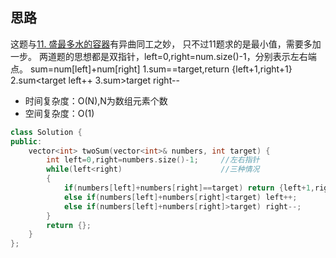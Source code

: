 ## 思路
这题与[11. 盛最多水的容器](https://leetcode-cn.com/problems/container-with-most-water/)有异曲同工之妙，
只不过11题求的是最小值，需要多加一步。
两道题的思想都是双指针，left=0,right=num.size()-1，分别表示左右端点。
sum=num[left]+num[right]
1.sum==target,return {left+1,right+1}
2.sum<target left++
3.sum>target right--

- 时间复杂度：O(N),N为数组元素个数
- 空间复杂度：O(1)

```c++
class Solution {
public:
    vector<int> twoSum(vector<int>& numbers, int target) {
        int left=0,right=numbers.size()-1;     //左右指针
        while(left<right)                      //三种情况
        {
            if(numbers[left]+numbers[right]==target) return {left+1,right+1};
            else if(numbers[left]+numbers[right]<target) left++;
            else if(numbers[left]+numbers[right]>target) right--;
        }
        return {};
    }
};
```
